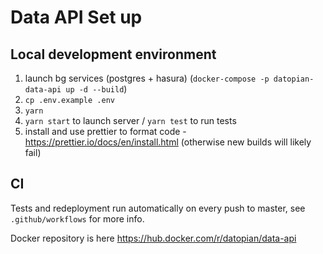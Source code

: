 # Data API Set up

## Local development environment

1. launch bg services (postgres + hasura) (`docker-compose -p datopian-data-api up -d --build`)
2. `cp .env.example .env`
3. `yarn`
4. `yarn start` to launch server / `yarn test` to run tests
5. install and use prettier to format code - https://prettier.io/docs/en/install.html (otherwise new builds will likely fail)

## CI 

Tests and redeployment run automatically on every push to master, see `.github/workflows` for more info.

Docker repository is here https://hub.docker.com/r/datopian/data-api
